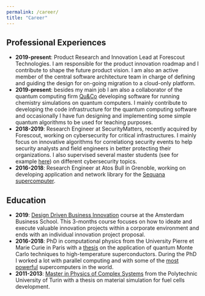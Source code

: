 ```yaml
---
permalink: /career/
title: "Career"
---
```


## Professional Experiences
* **2019-present**: Product Research and Innovation Lead at Forescout Technologies. I am responsible 
for the product innovation roadmap and I contribute to shape the future product vision.
I am also an active member of the central software architecture team in charge of
defining and guiding the design for on-going migration to a cloud-only platform.
* **2019-present**: besides my main job I am also a collaborator of the quantum computing firm [Qu&Co](https://quandco.com/) developing software for running chemistry simulations on quantum computers. I mainly contribute to developing the code infrastructure for the quantum computing software and occasionally I have fun designing and implementing some simple quantum algorithms to be used for teaching purposes.
* **2018-2019**: Research Engineer at SecurityMatters, recently acquired by Forescout, working on cybersecurity 
for critical infrastructures. I mainly focus on innovative algorithms for correlationg security events to help 
security analysts and field engineers in better protecting their organizations. 
I also supervised several master students (see for example [here](https://research.tue.nl/en/studentTheses/insecurity-of-video-surveillance-systems-in-building-automation-s)) 
on different cybersecurity topics. 
* **2016-2018**: Research Engineer at Atos Bull in Grenoble, working on developing application and network 
library for the 
[Sequana supercomputer](https://atos.net/en/products/high-performance-computing-hpc/bullsequana-x-supercomputers).

## Education
* **2019**: [Design Driven Business Innovation](https://abs.uva.nl/content/open-programmes-abs/design-driven-business-innovation/design-driven-business-innovation.html) course at the 
Amsterdam Business School. This 3-months course focuses on how to ideate and execute
valuable innovation projects within a corporate environment and ends with an individual
innovation project proposal.
* **2016-2018**: PhD in computational physics from the University Pierre et Marie Curie in Paris with a [thesis](https://hal.archives-ouvertes.fr/tel-01478313v1) on the application of quantum Monte Carlo techniques to high-temperature superconductors. During the PhD I worked a lot with parallel computing and with
some of the [most powerful](https://www.riken.jp/en/collab/resources/kcomputer/) supercomputers 
in the world.
* **2011-2013**: [Master in Physics of Complex Systems](https://areeweb.polito.it/didattica/pcs/) from the Polytechnic University of 
Turin with a thesis on material simulation for fuel cells development.

